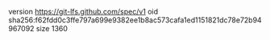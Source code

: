 version https://git-lfs.github.com/spec/v1
oid sha256:f62fdd0c3ffe797a699e9382ee1b8ac573cafa1ed1151821dc78e72b94967092
size 1360
